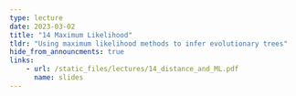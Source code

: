 ```yaml
---
type: lecture
date: 2023-03-02
title: "14 Maximum Likelihood"
tldr: "Using maximum likelihood methods to infer evolutionary trees"
hide_from_announcments: true
links: 
    - url: /static_files/lectures/14_distance_and_ML.pdf
      name: slides
---
```

